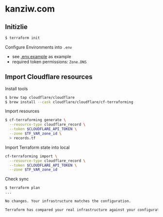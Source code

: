 # kanziw.com

## Initizlie

```zsh
$ terraform init
```

Configure Environments into `.env`
- see [.env.example](.env.example) as example
- required token permissions: `Zone.DNS`


## Import Cloudflare resources

Install tools

```zsh
$ brew tap cloudflare/cloudflare
$ brew install --cask cloudflare/cloudflare/cf-terraforming
```


Import resources

```zsh
$ cf-terraforming generate \
  --resource-type cloudflare_record \
  --token $CLOUDFLARE_API_TOKEN \
  --zone $TF_VAR_zone_id \
  > records.tf
```


Import Terraform state into local

```zsh
cf-terraforming import \
  --resource-type cloudflare_record \
  --token $CLOUDFLARE_API_TOKEN \
  --zone $TF_VAR_zone_id
```


Check sync

```zsh
$ terraform plan
...

No changes. Your infrastructure matches the configuration.

Terraform has compared your real infrastructure against your configuration and found no differences, so no changes are needed.
```
